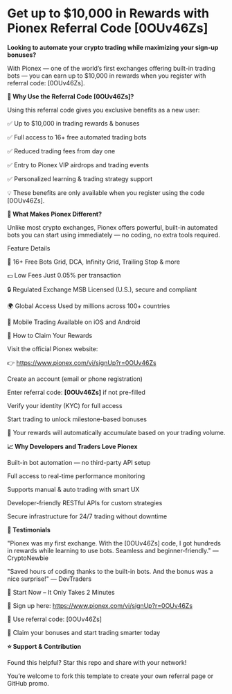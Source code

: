 # Get up to $10,000 in Rewards with Pionex Referral Code [0OUv46Zs]

**Looking to automate your crypto trading while maximizing your sign-up bonuses?**

With Pionex — one of the world’s first exchanges offering built-in trading bots — you can earn up to $10,000 in rewards when you register with referral code: [0OUv46Zs].

**🎁 Why Use the Referral Code [0OUv46Zs]?**

Using this referral code gives you exclusive benefits as a new user:

✅ Up to $10,000 in trading rewards & bonuses

✅ Full access to 16+ free automated trading bots

✅ Reduced trading fees from day one

✅ Entry to Pionex VIP airdrops and trading events

✅ Personalized learning & trading strategy support

💡 These benefits are only available when you register using the code [0OUv46Zs].

**🔧 What Makes Pionex Different?**

Unlike most crypto exchanges, Pionex offers powerful, built-in automated bots you can start using immediately — no coding, no extra tools required.

Feature	Details

🤖 16+ Free Bots	Grid, DCA, Infinity Grid, Trailing Stop & more

💵 Low Fees	Just 0.05% per transaction

🔒 Regulated Exchange	MSB Licensed (U.S.), secure and compliant

🌍 Global Access	Used by millions across 100+ countries

📱 Mobile Trading	Available on iOS and Android

📝 How to Claim Your Rewards

Visit the official Pionex website:

👉 https://www.pionex.com/vi/signUp?r=0OUv46Zs

Create an account (email or phone registration)

Enter referral code: **[0OUv46Zs]** if not pre-filled

Verify your identity (KYC) for full access

Start trading to unlock milestone-based bonuses

🎉 Your rewards will automatically accumulate based on your trading volume.

**📈 Why Developers and Traders Love Pionex**

Built-in bot automation — no third-party API setup

Full access to real-time performance monitoring

Supports manual & auto trading with smart UX

Developer-friendly RESTful APIs for custom strategies

Secure infrastructure for 24/7 trading without downtime

**💬 Testimonials**

"Pionex was my first exchange. With the [0OUv46Zs] code, I got hundreds in rewards while learning to use bots. Seamless and beginner-friendly."
— CryptoNewbie

"Saved hours of coding thanks to the built-in bots. And the bonus was a nice surprise!"
— DevTraders

🚀 Start Now – It Only Takes 2 Minutes

🔗 Sign up here: https://www.pionex.com/vi/signUp?r=0OUv46Zs

🎯 Use referral code: [0OUv46Zs]

💸 Claim your bonuses and start trading smarter today

**⭐ Support & Contribution**

Found this helpful? Star this repo and share with your network!

You’re welcome to fork this template to create your own referral page or GitHub promo.

